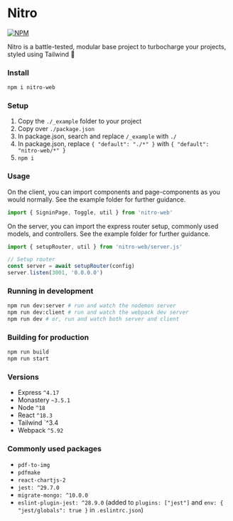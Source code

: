 # Nitro

[![NPM](https://img.shields.io/npm/v/nitro-web.svg)](https://www.npmjs.com/package/nitro-web)

Nitro is a battle-tested, modular base project to turbocharge your projects, styled using Tailwind 🚀

### Install

```bash
npm i nitro-web
```

### Setup

1. Copy the `./_example` folder to your project
2. Copy over `./package.json`
4. In package.json, search and replace `/_example` with `./`
5. In package.json, replace `{ "default": "./*" }` with `{ "default": "nitro-web/*" }`
6. `npm i`

### Usage

On the client, you can import components and page-components as you would normally. See the example folder for further guidance.

```javascript
import { SigninPage, Toggle, util } from 'nitro-web'
```

On the server, you can import the express router setup, commonly used models, and controllers. See the example folder for further guidance.

```javascript
import { setupRouter, util } from 'nitro-web/server.js'

// Setup router
const server = await setupRouter(config)
server.listen(3001, '0.0.0.0')
```

### Running in development

```bash
npm run dev:server # run and watch the nodemon server
npm run dev:client # run and watch the webpack dev server
npm run dev # or, run and watch both server and client
```

### Building for production

```bash
npm run build
npm run start
```

### Versions

- Express `^4.17`
- Monastery `~3.5.1`
- Node `^18`
- React `^18.3`
- Tailwind `^3.4
- Webpack `^5.92`

### Commonly used packages

- `pdf-to-img`
- `pdfmake`
- `react-chartjs-2`
- `jest: ^29.7.0`
- `migrate-mongo: ^10.0.0`
- `eslint-plugin-jest: ^28.9.0` (added to `plugins: ["jest"]` and `env: { "jest/globals": true }` in `.eslintrc.json`)